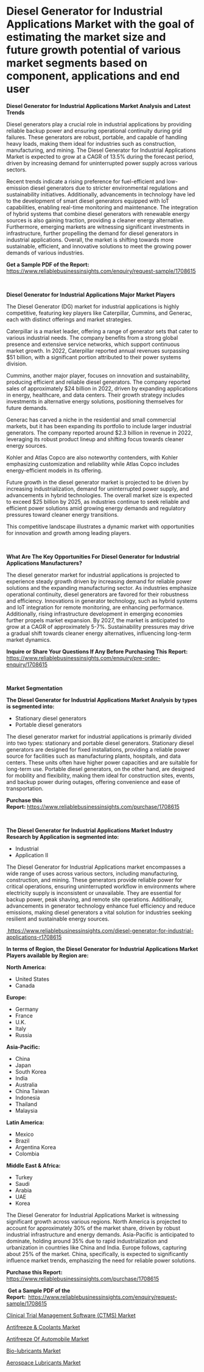 <p><h1>Diesel Generator for Industrial Applications Market with the goal of estimating the market size and future growth potential of various market segments based on component, applications and end user</h1></p><p><strong>Diesel Generator for Industrial Applications Market Analysis and Latest Trends</strong></p>
<p><p>Diesel generators play a crucial role in industrial applications by providing reliable backup power and ensuring operational continuity during grid failures. These generators are robust, portable, and capable of handling heavy loads, making them ideal for industries such as construction, manufacturing, and mining. The Diesel Generator for Industrial Applications Market is expected to grow at a CAGR of 13.5% during the forecast period, driven by increasing demand for uninterrupted power supply across various sectors.</p><p>Recent trends indicate a rising preference for fuel-efficient and low-emission diesel generators due to stricter environmental regulations and sustainability initiatives. Additionally, advancements in technology have led to the development of smart diesel generators equipped with IoT capabilities, enabling real-time monitoring and maintenance. The integration of hybrid systems that combine diesel generators with renewable energy sources is also gaining traction, providing a cleaner energy alternative. Furthermore, emerging markets are witnessing significant investments in infrastructure, further propelling the demand for diesel generators in industrial applications. Overall, the market is shifting towards more sustainable, efficient, and innovative solutions to meet the growing power demands of various industries.</p></p>
<p><strong>Get a Sample PDF of the Report:&nbsp;</strong> <a href="https://www.reliablebusinessinsights.com/enquiry/request-sample/1708615?utm_campaign=950&utm_medium=2&utm_source=Github&utm_content=ia&utm_term=27032025&utm_id=diesel-generator-for-industrial-applications">https://www.reliablebusinessinsights.com/enquiry/request-sample/1708615</a></p>
<p>&nbsp;</p>
<p><strong>Diesel Generator for Industrial Applications Major Market Players</strong></p>
<p><p>The Diesel Generator (DG) market for industrial applications is highly competitive, featuring key players like Caterpillar, Cummins, and Generac, each with distinct offerings and market strategies. </p><p>Caterpillar is a market leader, offering a range of generator sets that cater to various industrial needs. The company benefits from a strong global presence and extensive service networks, which support continuous market growth. In 2022, Caterpillar reported annual revenues surpassing $51 billion, with a significant portion attributed to their power systems division.</p><p>Cummins, another major player, focuses on innovation and sustainability, producing efficient and reliable diesel generators. The company reported sales of approximately $24 billion in 2022, driven by expanding applications in energy, healthcare, and data centers. Their growth strategy includes investments in alternative energy solutions, positioning themselves for future demands.</p><p>Generac has carved a niche in the residential and small commercial markets, but it has been expanding its portfolio to include larger industrial generators. The company reported around $2.3 billion in revenue in 2022, leveraging its robust product lineup and shifting focus towards cleaner energy sources.</p><p>Kohler and Atlas Copco are also noteworthy contenders, with Kohler emphasizing customization and reliability while Atlas Copco includes energy-efficient models in its offering. </p><p>Future growth in the diesel generator market is projected to be driven by increasing industrialization, demand for uninterrupted power supply, and advancements in hybrid technologies. The overall market size is expected to exceed $25 billion by 2025, as industries continue to seek reliable and efficient power solutions amid growing energy demands and regulatory pressures toward cleaner energy transitions. </p><p>This competitive landscape illustrates a dynamic market with opportunities for innovation and growth among leading players.</p></p>
<p>&nbsp;</p>
<p><strong>What Are The Key Opportunities For Diesel Generator for Industrial Applications Manufacturers?</strong></p>
<p><p>The diesel generator market for industrial applications is projected to experience steady growth driven by increasing demand for reliable power solutions and the expanding manufacturing sector. As industries emphasize operational continuity, diesel generators are favored for their robustness and efficiency. Innovations in generator technology, such as hybrid systems and IoT integration for remote monitoring, are enhancing performance. Additionally, rising infrastructure development in emerging economies further propels market expansion. By 2027, the market is anticipated to grow at a CAGR of approximately 5-7%. Sustainability pressures may drive a gradual shift towards cleaner energy alternatives, influencing long-term market dynamics.</p></p>
<p><strong>Inquire or Share Your Questions If Any Before Purchasing This Report:</strong> <a href="https://www.reliablebusinessinsights.com/enquiry/pre-order-enquiry/1708615?utm_campaign=950&utm_medium=2&utm_source=Github&utm_content=ia&utm_term=27032025&utm_id=diesel-generator-for-industrial-applications">https://www.reliablebusinessinsights.com/enquiry/pre-order-enquiry/1708615</a></p>
<p>&nbsp;</p>
<p><strong>Market Segmentation</strong></p>
<p><strong>The Diesel Generator for Industrial Applications Market Analysis by types is segmented into:</strong></p>
<p><ul><li>Stationary diesel generators</li><li>Portable diesel generators</li></ul></p>
<p><p>The diesel generator market for industrial applications is primarily divided into two types: stationary and portable diesel generators. Stationary diesel generators are designed for fixed installations, providing a reliable power source for facilities such as manufacturing plants, hospitals, and data centers. These units often have higher power capacities and are suitable for long-term use. Portable diesel generators, on the other hand, are designed for mobility and flexibility, making them ideal for construction sites, events, and backup power during outages, offering convenience and ease of transportation.</p></p>
<p><strong>Purchase this Report:&nbsp;</strong><a href="https://www.reliablebusinessinsights.com/purchase/1708615?utm_campaign=950&utm_medium=2&utm_source=Github&utm_content=ia&utm_term=27032025&utm_id=diesel-generator-for-industrial-applications">https://www.reliablebusinessinsights.com/purchase/1708615</a></p>
<p>&nbsp;</p>
<p><strong>The Diesel Generator for Industrial Applications Market Industry Research by Application is segmented into:</strong></p>
<p><ul><li>Industrial</li><li>Application II</li></ul></p>
<p><p>The Diesel Generator for Industrial Applications market encompasses a wide range of uses across various sectors, including manufacturing, construction, and mining. These generators provide reliable power for critical operations, ensuring uninterrupted workflow in environments where electricity supply is inconsistent or unavailable. They are essential for backup power, peak shaving, and remote site operations. Additionally, advancements in generator technology enhance fuel efficiency and reduce emissions, making diesel generators a vital solution for industries seeking resilient and sustainable energy sources.</p></p>
<p><a href="https://www.reliablebusinessinsights.com/diesel-generator-for-industrial-applications-r1708615?utm_campaign=950&utm_medium=2&utm_source=Github&utm_content=ia&utm_term=27032025&utm_id=diesel-generator-for-industrial-applications">&nbsp;https://www.reliablebusinessinsights.com/diesel-generator-for-industrial-applications-r1708615</a></p>
<p><strong>In terms of Region, the Diesel Generator for Industrial Applications Market Players available by Region are:</strong></p>
<p>
    <p> <strong> North America: </strong>
        <ul>
            <li>United States</li>
            <li>Canada</li>
        </ul>
        </p> 
    <p> <strong> Europe: </strong>
        <ul>
            <li>Germany</li>
            <li>France</li>
            <li>U.K.</li>
            <li>Italy</li>
            <li>Russia</li>
        </ul>
        </p> 
    <p> <strong> Asia-Pacific: </strong>
        <ul>
            <li>China</li>
            <li>Japan</li>
            <li>South Korea</li>
            <li>India</li>
            <li>Australia</li>
            <li>China Taiwan</li>
            <li>Indonesia</li>
            <li>Thailand</li>
            <li>Malaysia</li>
        </ul>
        </p> 
    <p> <strong> Latin America: </strong>
        <ul>
            <li>Mexico</li>
            <li>Brazil</li>
            <li>Argentina Korea</li>
            <li>Colombia</li>
        </ul>
        </p> 
    <p> <strong> Middle East & Africa: </strong>
        <ul>
            <li>Turkey</li>
            <li>Saudi</li>
            <li>Arabia</li>
            <li>UAE</li>
            <li>Korea</li>
        </ul>
    </p>
    </p>
<p><p>The Diesel Generator for Industrial Applications Market is witnessing significant growth across various regions. North America is projected to account for approximately 30% of the market share, driven by robust industrial infrastructure and energy demands. Asia-Pacific is anticipated to dominate, holding around 35% due to rapid industrialization and urbanization in countries like China and India. Europe follows, capturing about 25% of the market. China, specifically, is expected to significantly influence market trends, emphasizing the need for reliable power solutions.</p></p>
<p><strong>Purchase this Report: </strong><a href="https://www.reliablebusinessinsights.com/purchase/1708615?utm_campaign=950&utm_medium=2&utm_source=Github&utm_content=ia&utm_term=27032025&utm_id=diesel-generator-for-industrial-applications">https://www.reliablebusinessinsights.com/purchase/1708615</a></p>
<p>&nbsp;<strong>Get a Sample PDF of the Report:&nbsp;&nbsp;</strong><a href="https://www.reliablebusinessinsights.com/enquiry/request-sample/1708615?utm_campaign=950&utm_medium=2&utm_source=Github&utm_content=ia&utm_term=27032025&utm_id=diesel-generator-for-industrial-applications">https://www.reliablebusinessinsights.com/enquiry/request-sample/1708615</a></p>
<p><strong></strong></p>
<p><p><a href="https://github.com/lindaopodray/Market-Research-Report-List-1/blob/main/clinical-trial-management-software-ctms-market.md?utm_campaign=950&utm_medium=2&utm_source=Github&utm_content=ia&utm_term=27032025&utm_id=diesel-generator-for-industrial-applications">Clinical Trial Management Software (CTMS) Market</a></p><p><a href="https://github.com/hammelximalschid/Market-Research-Report-List-1/blob/main/antifreeze-coolants-market.md?utm_campaign=950&utm_medium=2&utm_source=Github&utm_content=ia&utm_term=27032025&utm_id=diesel-generator-for-industrial-applications">Antifreeze & Coolants Market</a></p><p><a href="https://github.com/ElviraLeka1962/Market-Research-Report-List-1/blob/main/antifreeze-of-automobile-market.md?utm_campaign=950&utm_medium=2&utm_source=Github&utm_content=ia&utm_term=27032025&utm_id=diesel-generator-for-industrial-applications">Antifreeze Of Automobile Market</a></p><p><a href="https://github.com/rodinayygacklezi/Market-Research-Report-List-1/blob/main/bio-lubricants-market.md?utm_campaign=950&utm_medium=2&utm_source=Github&utm_content=ia&utm_term=27032025&utm_id=diesel-generator-for-industrial-applications">Bio-lubricants Market</a></p><p><a href="https://github.com/osbornrdaflalo/Market-Research-Report-List-1/blob/main/aerospace-lubricants-market.md?utm_campaign=950&utm_medium=2&utm_source=Github&utm_content=ia&utm_term=27032025&utm_id=diesel-generator-for-industrial-applications">Aerospace Lubricants Market</a></p></p>